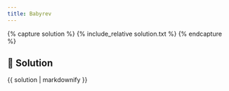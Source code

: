 ```yaml
---
title: Babyrev
---
```


{% capture solution %}
{% include_relative solution.txt %}
{% endcapture %}

## 📝 Solution

{{ solution | markdownify }}
